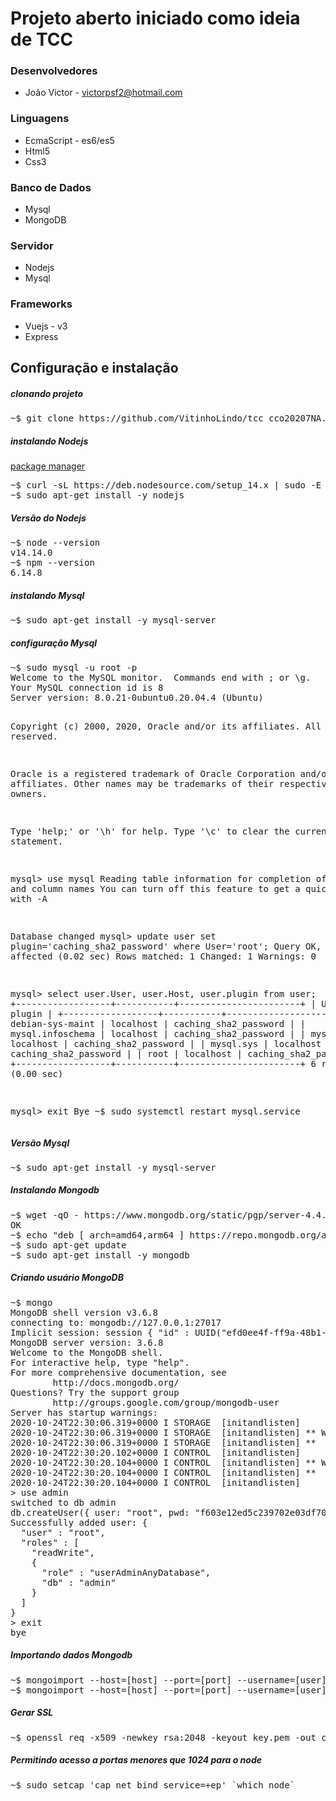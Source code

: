 # Projeto aberto iniciado como ideia de TCC

<h3>Desenvolvedores</h3>

<ul>
  <li><label>João Victor - </label><a href="https://github.com/VitinhoLindo">victorpsf2@hotmail.com</a></li>
</ul>

<h3>Linguagens</h3>

<ul>
  <li>EcmaScript - es6/es5</li>
  <li>Html5</li>
  <li>Css3</li>
</ul>

<h3>Banco de Dados</h3>

<ul>
  <li>Mysql</li>
  <li>MongoDB</li>
</ul>


<h3>Servidor</h3>

<ul>
  <li>Nodejs</li>
  <li>Mysql</li>
</ul>

<h3>Frameworks</h3>

<ul>
  <li>Vuejs - v3</li>
  <li>Express</li>
</ul>

<h2>Configuração e instalação</h2>


<h5>clonando projeto</h5>
<pre>
~$ git clone https://github.com/VitinhoLindo/tcc_cco20207NA.git
</pre>

<h5>instalando Nodejs</h5>
<a href="https://github.com/nodesource/distributions/blob/master/README.md">package manager</a>
<pre>
~$ curl -sL https://deb.nodesource.com/setup_14.x | sudo -E bash -
~$ sudo apt-get install -y nodejs
</pre>

<h5>Versão do Nodejs</h5>
<pre>
~$ node --version
v14.14.0
~$ npm --version
6.14.8
</pre>

<h5>instalando Mysql</h5>
<pre>
~$ sudo apt-get install -y mysql-server
</pre>

<h5>configuração Mysql</h5>
<pre>
~$ sudo mysql -u root -p
Welcome to the MySQL monitor.  Commands end with ; or \g.
Your MySQL connection id is 8
Server version: 8.0.21-0ubuntu0.20.04.4 (Ubuntu)

Copyright (c) 2000, 2020, Oracle and/or its affiliates. All rights reserved.

Oracle is a registered trademark of Oracle Corporation and/or its
affiliates. Other names may be trademarks of their respective
owners.

Type 'help;' or '\h' for help. Type '\c' to clear the current input statement.

mysql> use mysql
Reading table information for completion of table and column names
You can turn off this feature to get a quicker startup with -A

Database changed
mysql> update user set plugin='caching_sha2_password' where User='root';
Query OK, 1 row affected (0.02 sec)
Rows matched: 1  Changed: 1  Warnings: 0

mysql> select user.User, user.Host, user.plugin from user;
+------------------+-----------+-----------------------+
| User             | Host      | plugin                |
+------------------+-----------+-----------------------+
| debian-sys-maint | localhost | caching_sha2_password |
| mysql.infoschema | localhost | caching_sha2_password |
| mysql.session    | localhost | caching_sha2_password |
| mysql.sys        | localhost | caching_sha2_password |
| root             | localhost | caching_sha2_password |
+------------------+-----------+-----------------------+
6 rows in set (0.00 sec)

mysql> exit
Bye
~$ sudo systemctl restart mysql.service
</pre>

<h5>Versão Mysql</h5>
<pre>
~$ sudo apt-get install -y mysql-server
</pre>

<h5>Instalando Mongodb</h5>
<pre>
~$ wget -qO - https://www.mongodb.org/static/pgp/server-4.4.asc | sudo apt-key add -
OK
~$ echo "deb [ arch=amd64,arm64 ] https://repo.mongodb.org/apt/ubuntu focal/mongodb-org/4.4 multiverse" | sudo tee /etc/apt/sources.list.d/mongodb-org-4.4.list
~$ sudo apt-get update
~$ sudo apt-get install -y mongodb
</pre>

<h5>Criando usuário MongoDB</h5>
<pre>
~$ mongo
MongoDB shell version v3.6.8
connecting to: mongodb://127.0.0.1:27017
Implicit session: session { "id" : UUID("efd0ee4f-ff9a-48b1-8b53-5959394b5d93") }
MongoDB server version: 3.6.8
Welcome to the MongoDB shell.
For interactive help, type "help".
For more comprehensive documentation, see
        http://docs.mongodb.org/
Questions? Try the support group
        http://groups.google.com/group/mongodb-user
Server has startup warnings:
2020-10-24T22:30:06.319+0000 I STORAGE  [initandlisten]
2020-10-24T22:30:06.319+0000 I STORAGE  [initandlisten] ** WARNING: Using the XFS filesystem is strongly recommended with the WiredTiger storage engine
2020-10-24T22:30:06.319+0000 I STORAGE  [initandlisten] **          See http://dochub.mongodb.org/core/prodnotes-filesystem
2020-10-24T22:30:20.102+0000 I CONTROL  [initandlisten]
2020-10-24T22:30:20.104+0000 I CONTROL  [initandlisten] ** WARNING: Access control is not enabled for the database.
2020-10-24T22:30:20.104+0000 I CONTROL  [initandlisten] **          Read and write access to data and configuration is unrestricted.
2020-10-24T22:30:20.104+0000 I CONTROL  [initandlisten]
> use admin
switched to db admin
db.createUser({ user: "root", pwd: "f603e12ed5c239702e03df708b290029497655a2b83a26d081dce185bbaebb13", roles: [ "readWrite", {role: "userAdminAnyDatabase" , db:"admin"} ] })
Successfully added user: {
  "user" : "root",
  "roles" : [
    "readWrite",
    {
      "role" : "userAdminAnyDatabase",
      "db" : "admin"
    }
  ]
}
> exit
bye
</pre>

<h5>Importando dados Mongodb</h5>
<pre>
~$ mongoimport --host=[host] --port=[port] --username=[user] --collection=person --db=config --file=personConfig.json
~$ mongoimport --host=[host] --port=[port] --username=[user] --collection=configuration --db=apps --file=appConfiguration.json
</pre>

<h5>Gerar SSL</h5>
<pre>
~$ openssl req -x509 -newkey rsa:2048 -keyout key.pem -out cert.pem -days 365 -nodes
</pre>

<h5>Permitindo acesso a portas menores que 1024 para o node</h5>
<pre>
~$ sudo setcap 'cap_net_bind_service=+ep' `which node`
</pre>